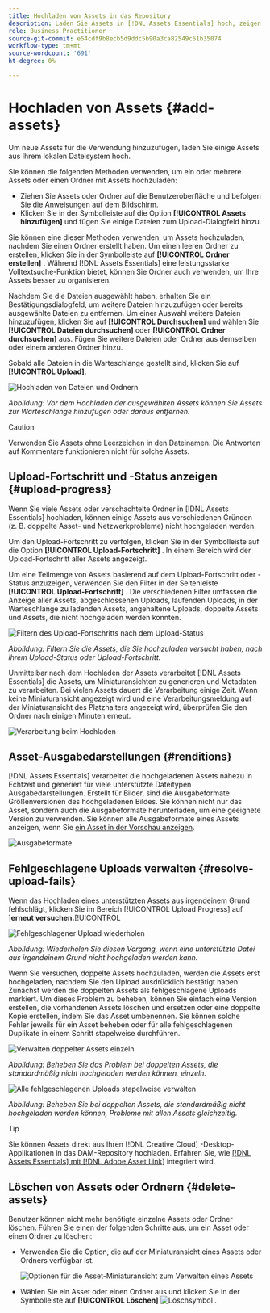 ```yaml
---
title: Hochladen von Assets in das Repository
description: Laden Sie Assets in [!DNL Assets Essentials] hoch, zeigen Sie den Upload-Status an und lösen Sie Upload-Probleme auf.
role: Business Practitioner
source-git-commit: e54cdf9b8ecb5d9ddc5b90a3ca82549c61b35074
workflow-type: tm+mt
source-wordcount: '691'
ht-degree: 0%

---
```



# Hochladen von Assets {#add-assets}

Um neue Assets für die Verwendung hinzuzufügen, laden Sie einige Assets aus Ihrem lokalen Dateisystem hoch. <!-- TBD: Many of the [common file formats are supported](/help/supported-file-formats.md). -->

Sie können die folgenden Methoden verwenden, um ein oder mehrere Assets oder einen Ordner mit Assets hochzuladen:

* Ziehen Sie Assets oder Ordner auf die Benutzeroberfläche und befolgen Sie die Anweisungen auf dem Bildschirm.
* Klicken Sie in der Symbolleiste auf die Option **[!UICONTROL Assets hinzufügen]** und fügen Sie einige Dateien zum Upload-Dialogfeld hinzu.

<!-- TBD: Update this GIF
![Asset and nested folder upload demo](assets/do-not-localize/upload-assets.gif) -->

Sie können eine dieser Methoden verwenden, um Assets hochzuladen, nachdem Sie einen Ordner erstellt haben. Um einen leeren Ordner zu erstellen, klicken Sie in der Symbolleiste auf **[!UICONTROL Ordner erstellen]** . Während [!DNL Assets Essentials] eine leistungsstarke Volltextsuche-Funktion bietet, können Sie Ordner auch verwenden, um Ihre Assets besser zu organisieren.

Nachdem Sie die Dateien ausgewählt haben, erhalten Sie ein Bestätigungsdialogfeld, um weitere Dateien hinzuzufügen oder bereits ausgewählte Dateien zu entfernen. Um einer Auswahl weitere Dateien hinzuzufügen, klicken Sie auf **[!UICONTROL Durchsuchen]** und wählen Sie **[!UICONTROL Dateien durchsuchen]** oder **[!UICONTROL Ordner durchsuchen]** aus. Fügen Sie weitere Dateien oder Ordner aus demselben oder einem anderen Ordner hinzu.

Sobald alle Dateien in die Warteschlange gestellt sind, klicken Sie auf **[!UICONTROL Upload]**.

![Hochladen von Dateien und Ordnern](assets/upload-browse-files-folders.png)

*Abbildung: Vor dem Hochladen der ausgewählten Assets können Sie Assets zur Warteschlange hinzufügen oder daraus entfernen.*

>[!CAUTION]
>
>Verwenden Sie Assets ohne Leerzeichen in den Dateinamen. Die Antworten auf Kommentare funktionieren nicht für solche Assets.

## Upload-Fortschritt und -Status anzeigen {#upload-progress}

Wenn Sie viele Assets oder verschachtelte Ordner in [!DNL Assets Essentials] hochladen, können einige Assets aus verschiedenen Gründen (z. B. doppelte Asset- und Netzwerkprobleme) nicht hochgeladen werden.

Um den Upload-Fortschritt zu verfolgen, klicken Sie in der Symbolleiste auf die Option **[!UICONTROL Upload-Fortschritt]** . In einem Bereich wird der Upload-Fortschritt aller Assets angezeigt.

Um eine Teilmenge von Assets basierend auf dem Upload-Fortschritt oder -Status anzuzeigen, verwenden Sie den Filter in der Seitenleiste **[!UICONTROL Upload-Fortschritt]** . Die verschiedenen Filter umfassen die Anzeige aller Assets, abgeschlossenen Uploads, laufenden Uploads, in der Warteschlange zu ladenden Assets, angehaltene Uploads, doppelte Assets und Assets, die nicht hochgeladen werden konnten.

![Filtern des Upload-Fortschritts nach dem Upload-Status](assets/filter-upload-progress.png)

*Abbildung: Filtern Sie die Assets, die Sie hochzuladen versucht haben, nach ihrem Upload-Status oder Upload-Fortschritt.*

Unmittelbar nach dem Hochladen der Assets verarbeitet [!DNL Assets Essentials] die Assets, um Miniaturansichten zu generieren und Metadaten zu verarbeiten. Bei vielen Assets dauert die Verarbeitung einige Zeit. Wenn keine Miniaturansicht angezeigt wird und eine Verarbeitungsmeldung auf der Miniaturansicht des Platzhalters angezeigt wird, überprüfen Sie den Ordner nach einigen Minuten erneut.

![Verarbeitung beim Hochladen](assets/upload-processing.png)

## Asset-Ausgabedarstellungen {#renditions}

[!DNL Assets Essentials] verarbeitet die hochgeladenen Assets nahezu in Echtzeit und generiert für viele unterstützte Dateitypen Ausgabedarstellungen. Erstellt für Bilder, sind die Ausgabeformate Größenversionen des hochgeladenen Bildes. Sie können nicht nur das Asset, sondern auch die Ausgabeformate herunterladen, um eine geeignete Version zu verwenden. Sie können alle Ausgabeformate eines Assets anzeigen, wenn Sie [ein Asset in der Vorschau anzeigen](/help/navigate-view.md#preview-assets).

![Ausgabeformate](assets/renditions-view-download.png)

## Fehlgeschlagene Uploads verwalten {#resolve-upload-fails}

Wenn das Hochladen eines unterstützten Assets aus irgendeinem Grund fehlschlägt, klicken Sie im Bereich [!UICONTROL Upload Progress] auf ]**erneut versuchen.**[!UICONTROL 

![Fehlgeschlagener Upload wiederholen](assets/upload-retry.png)

*Abbildung: Wiederholen Sie diesen Vorgang, wenn eine unterstützte Datei aus irgendeinem Grund nicht hochgeladen werden kann.*

Wenn Sie versuchen, doppelte Assets hochzuladen, werden die Assets erst hochgeladen, nachdem Sie den Upload ausdrücklich bestätigt haben. Zunächst werden die doppelten Assets als fehlgeschlagene Uploads markiert. Um dieses Problem zu beheben, können Sie einfach eine Version erstellen, die vorhandenen Assets löschen und ersetzen oder eine doppelte Kopie erstellen, indem Sie das Asset umbenennen. Sie können solche Fehler jeweils für ein Asset beheben oder für alle fehlgeschlagenen Duplikate in einem Schritt stapelweise durchführen.

![Verwalten doppelter Assets einzeln](assets/uploads-manage-duplicates.png)

*Abbildung: Beheben Sie das Problem bei doppelten Assets, die standardmäßig nicht hochgeladen werden können, einzeln.*

![Alle fehlgeschlagenen Uploads stapelweise verwalten](assets/upload-progress-manage-failed-uploads.png)

*Abbildung: Beheben Sie bei doppelten Assets, die standardmäßig nicht hochgeladen werden können, Probleme mit allen Assets gleichzeitig.*

>[!TIP]
>
>Sie können Assets direkt aus Ihren [!DNL Creative Cloud] -Desktop-Applikationen in das DAM-Repository hochladen. Erfahren Sie, wie [[!DNL Assets Essentials] mit [!DNL Adobe Asset Link]](/help/integration.md) integriert wird.

## Löschen von Assets oder Ordnern {#delete-assets}

Benutzer können nicht mehr benötigte einzelne Assets oder Ordner löschen. Führen Sie einen der folgenden Schritte aus, um ein Asset oder einen Ordner zu löschen:

* Verwenden Sie die Option, die auf der Miniaturansicht eines Assets oder Ordners verfügbar ist.

   ![Optionen für die Asset-Miniaturansicht zum Verwalten eines Assets](assets/options-on-thumbnail.png)

* Wählen Sie ein Asset oder einen Ordner aus und klicken Sie in der Symbolleiste auf **[!UICONTROL Löschen]** ![Löschsymbol](assets/do-not-localize/delete-icon.png) .
